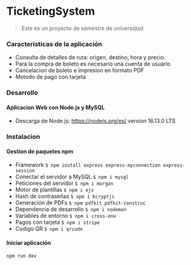 # TicketingSystem
> Este es un proyecto de semestre de universidad
### Caracteristicas de la aplicación
- Consulta de detalles de ruta: origen, destino, hora y precio.
- Para la compra de boleto es necesario una cuenta de usuario
- Cancelacion de boleto e impresion en formato PDF
- Metodo de pago con tarjeta

### Desarrollo
#### Aplicacion Web con Node.js y MySQL
- Descarga de Node.js: <https://nodejs.org/es/> version 16.13.0 LTS

### Instalacion
#### Gestion de paquetes npm
- Framework 
`$ npm install express express-myconnection express-session`
- Conectar el servidor a MySQL
`$ npm i mysql`
- Peticiones del servidor
`$ npm i morgan`
- Motor de plantillas
`$ npm i ejs`
- Hash de contraseñas
`$ npm i bcryptjs`
- Generación de PDFs
`$ npm pdfkit pdfkit-construc`
- Dependencia de desarrollo
`$ npm i nodemon`
- Variables de entorno
`$ npm i cross-env`
- Pagos con tarjeta 
`$ npm i stripe`
- Codigo QR
`$ npm i qrcode`

#### Iniciar aplicación
`npm run dev`